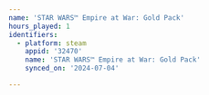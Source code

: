 ```yaml
---
name: 'STAR WARS™ Empire at War: Gold Pack'
hours_played: 1
identifiers:
  - platform: steam
    appid: '32470'
    name: 'STAR WARS™ Empire at War: Gold Pack'
    synced_on: '2024-07-04'

---
```


